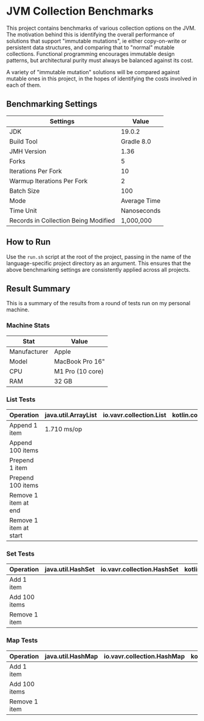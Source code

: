 # JVM Collection Benchmarks

This project contains benchmarks of various collection options on the JVM. The motivation behind this is identifying the overall performance of solutions that support "immutable mutations", ie either copy-on-write or persistent data structures, and comparing that to "normal" mutable collections. Functional programming encourages immutable design patterns, but architectural purity must always be balanced against its cost.

A variety of "immutable mutation" solutions will be compared against mutable ones in this project, in the hopes of identifying the costs involved in each of them.

## Benchmarking Settings

| Settings                             | Value        |
|--------------------------------------|--------------|
| JDK                                  | 19.0.2       |
| Build Tool                           | Gradle 8.0   |
| JMH Version                          | 1.36         |
| Forks                                | 5            |
| Iterations Per Fork                  | 10           |
| Warmup Iterations Per Fork           | 2            |
| Batch Size                           | 100          | 
| Mode                                 | Average Time |
| Time Unit                            | Nanoseconds  |
| Records in Collection Being Modified | 1,000,000    |

## How to Run

Use the `run.sh` script at the root of the project, passing in the name of the language-specific project directory as an argument. This ensures that the above benchmarking settings are consistently applied across all projects.

## Result Summary

This is a summary of the results from a round of tests run on my personal machine.

### Machine Stats
| Stat         | Value            |
|--------------|------------------|
| Manufacturer | Apple            |
| Model        | MacBook Pro 16"  |
| CPU          | M1 Pro (10 core) |
| RAM          | 32 GB            |

### List Tests

| Operation              | java.util.ArrayList | io.vavr.collection.List | kotlin.collection.List | kotlin.collection.MutableList | kotlinx.collections.immutable.PersistentList |
|------------------------|---------------------|-------------------------|------------------------|-------------------------------|----------------------------------------------|
| Append 1 item          | 1.710 ms/op         |                         |                        |                               |                                              |
| Append 100 items       |                     |                         |                        |                               |                                              |
| Prepend 1 item         |                     |                         |                        |                               |                                              |
| Prepend 100 items      |                     |                         |                        |                               |                                              |
| Remove 1 item at end   |                     |                         |                        |                               |                                              |
| Remove 1 item at start |                     |                         |                        |                               |                                              |

### Set Tests

| Operation     | java.util.HashSet | io.vavr.collection.HashSet | kotlin.collection.Set | kotlin.collection.MutableSet | kotlinx.collections.immutable.PersistentSet |
|---------------|-------------------|----------------------------|-----------------------|------------------------------|---------------------------------------------|
| Add 1 item    |                   |                            |                       |                              |                                             |
| Add 100 items |                   |                            |                       |                              |                                             |
| Remove 1 item |                   |                            |                       |                              |                                             |

### Map Tests

| Operation     | java.util.HashMap | io.vavr.collection.HashMap | kotlin.collection.Map | kotlin.collection.MutableMap | kotlinx.collections.immutable.PersistentMap |
|---------------|-------------------|----------------------------|-----------------------|------------------------------|---------------------------------------------|
| Add 1 item    |                   |                            |                       |                              |                                             |
| Add 100 items |                   |                            |                       |                              |                                             |
| Remove 1 item |                   |                            |                       |                              |                                             |